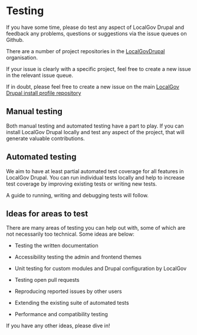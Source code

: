 # Testing

If you have some time, please do test any aspect of LocalGov Drupal and feedback any problems,  questions or suggestions via the issue queues on Github. 

There are a number of project repositories in the [LocalGovDrupal](https://github.com/localgovdrupal) organisation.

If your issue is clearly with a specific project, feel free to create a new issue in the relevant issue queue. 

If in doubt, please feel free to create a new issue on the main [LocalGov Drupal install profile repository](https://github.com/localgovdrupal/localgov/issues) 

## Manual testing 

Both manual testing and automated testing have a part to play. If you can install LocalGov Drupal locally and test any aspect of the project, that will generate valuable contributions. 

## Automated testing

We aim to have at least partial automated test coverage for all features in LocalGov Drupal. 
You can run individual tests locally and help to increase test coverage by improving existing tests or
writing new tests. 

A guide to running, writing and debugging tests will follow.

## Ideas for areas to test

There are many areas of testing you can help out with, some of which are not
necessarily too technical. Some ideas are below:

* Testing the written documentation

* Accessibility testing the admin and frontend themes

* Unit testing for custom modules and Drupal configuration by LocalGov

* Testing open pull requests

* Reproducing reported issues by other users

* Extending the existing suite of automated tests

* Performance and compatibility testing

If you have any other ideas, please dive in! 

